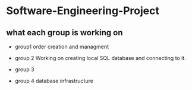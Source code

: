 # Software-Engineering-Project

## what each group is working on

* group1 order creation and managment


* group 2
Working on creating local SQL database and connecting to it.

* group 3 


* group 4 
database infrastructure
